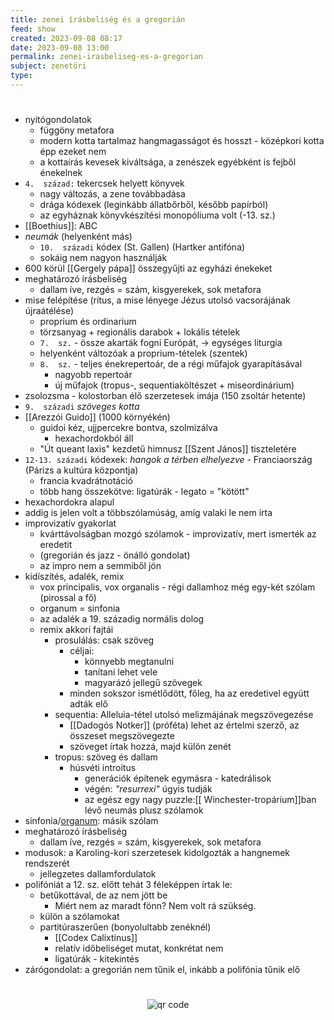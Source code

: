 ```yaml
---
title: zenei írásbeliség és a gregorián
feed: show
created: 2023-09-08 08:17
date: 2023-09-08 13:00
permalink: zenei-irasbeliseg-es-a-gregorian
subject: zenetöri
type: 
---
```

#

-   nyitógondolatok
    -   függöny metafora
    -   modern kotta tartalmaz hangmagasságot és hosszt - középkori kotta épp ezeket nem
    -   a kottaírás kevesek kiváltsága, a zenészek egyébként is fejből énekelnek
-   `4.  század:` tekercsek helyett könyvek
    -   nagy változás, a zene továbbadása
    -   drága kódexek (leginkább állatbőrből, később papírból)
    -   az egyháznak könyvkészítési monopóliuma volt (-13. sz.)
-   [[Boethius]]: ABC
-   *neumák* (helyenként más)
    -   `10.  századi` kódex (St. Gallen) (Hartker antifóna)
    -   sokáig nem nagyon használják
-   600 körül [[Gergely pápa]] összegyűjti az egyházi énekeket
-   meghatározó írásbeliség
    -   dallam íve, rezgés = szám, kisgyerekek, sok metafora
-   mise felépítése (rítus, a mise lényege Jézus utolsó vacsorájának újraátélése)
    -   proprium és ordinarium
    -   törzsanyag + regionális darabok + lokális tételek
    -   `7.  sz.` - össze akarták fogni Európát, -> egységes liturgia
    -   helyenként változóak a proprium-tételek (szentek)
    -   `8.  sz.` - teljes énekrepertoár, de a régi műfajok gyarapításával
        -   nagyobb repertoár
        -   új műfajok (tropus-, sequentiaköltészet + miseordinárium)
-   zsolozsma - kolostorban élő szerzetesek imája (150 zsoltár hetente)
-   `9.  századi` *szöveges kotta*
-   [[Arezzói Guido]] (1000 környékén)
    -   guidoi kéz, ujjpercekre bontva, szolmizálva
        -   hexachordokból áll
    -   "Út queant laxis" kezdetű himnusz [[Szent János]] tiszteletére
-   `12-13. századi` kódexek: *hangok a térben elhelyezve* - Franciaország (Párizs a kultúra központja)
    -   francia kvadrátnotáció
    -   több hang összekötve: ligatúrák - legato = "kötött"
-   hexachordokra alapul
-   addig is jelen volt a többszólamúság, amíg valaki le nem írta
-   improvizatív gyakorlat
    -   kvárttávolságban mozgó szólamok - improvizatív, mert ismerték az eredetit
    -   (gregorián és jazz - önálló gondolat)
    -   az impro nem a semmiből jön
-   kidíszítés, adalék, remix
    -   vox principalis, vox organalis - régi dallamhoz még egy-két szólam (pirossal a fő)
    -   organum = sinfonia
    -   az adalék a 19. századig normális dolog
    -   remix akkori fajtái
        -   prosulálás: csak szöveg
            -   céljai:
                -   könnyebb megtanulni
                -   tanítani lehet vele
                -   magyarázó jellegű szövegek
            -   minden sokszor ismétlődött, főleg, ha az eredetivel együtt adták elő
        -   sequentia: Alleluia-tétel utolsó melizmájának megszövegezése
            -   [[Dadogós Notker]] (próféta) lehet az értelmi szerző, az összeset megszövegezte
            -   szöveget írtak hozzá, majd külön zenét
        -   tropus: szöveg és dallam
            -   húsvéti introitus
                -   generációk építenek egymásra - katedrálisok
                -   végén: _"resurrexi"_ úgyis tudják
                -   az egész egy nagy puzzle:[[ Winchester-tropárium]]ban lévő neumás plusz szólamok
-   sinfonia/[organum](https://www.wikiwand.com/en/Organum): másik szólam
-   meghatározó írásbeliség
    -   dallam íve, rezgés = szám, kisgyerekek, sok metafora
-   modusok: a Karoling-kori szerzetesek kidolgozták a hangnemek rendszerét
    -   jellegzetes dallamfordulatok
-   polifóniát a 12. sz. előtt tehát 3 féleképpen írtak le:
    -   betűkottával, de az nem jött be
        -   Miért nem az maradt fönn? Nem volt rá szükség.
    -   külön a szólamokat
    -   partitúraszerűen (bonyolultabb zenéknél)
        -   [[Codex Calixtinus]]
        -   relatív időbeliséget mutat, konkrétat nem
        -   ligatúrák - kitekintés
-   zárógondolat: a gregorián nem tűnik el, inkább a polifónia tűnik elő



#
<p style="text-align: center;"><img src="https://chart.googleapis.com/chart?cht=qr&chl=https://notes.andrasdenes.com/zenei-irasbeliseg-es-a-gregorian&chs=180x180&choe=UTF-8&chld=L|2" alt="qr code"></p>

